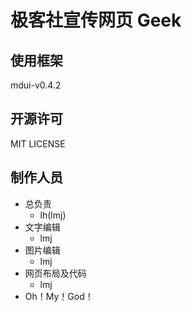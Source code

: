 # 极客社宣传网页  Geek

## 使用框架

mdui-v0.4.2

## 开源许可 

MIT LICENSE


## 制作人员

- 总负责
    - lh(lmj)
- 文字编辑
    - lmj
- 图片编辑
    - lmj
- 网页布局及代码
    - lmj
- Oh！My！God！
